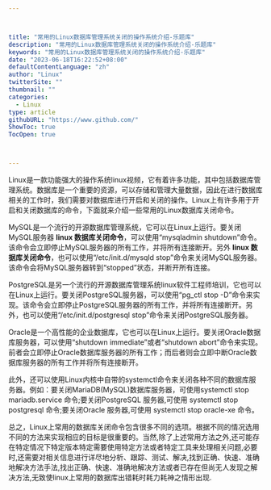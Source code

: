 ```yaml
---



title: "常用的Linux数据库管理系统关闭的操作系统介绍-乐题库"
description: "常用的Linux数据库管理系统关闭的操作系统介绍-乐题库"
keywords: "常用的Linux数据库管理系统关闭的操作系统介绍-乐题库"
date: "2023-06-18T16:22:52+08:00"
defaultContentLanguage: "zh"
author: "Linux"
twitterSite: ""
thumbnail: ""
categories:
  - Linux
type: article
githubURL: "https://www.github.com/"
ShowToc: true
TocOpen: true



---
```


Linux是一款功能强大的操作系统linux视频，它有着许多功能，其中包括数据库管理系统。数据库是一个重要的资源，可以存储和管理大量数据，因此在进行数据库相关的工作时，我们需要对数据库进行开启和关闭的操作。Linux上有许多用于开启和关闭数据库的命令，下面就来介绍一些常用的Linux数据库关闭命令。

MySQL是一个流行的开源数据库管理系统，它可以在Linux上运行。要关闭MySQL服务器 **linux 数据库关闭命令**，可以使用“mysqladmin shutdown”命令。该命令会立即停止MySQL服务器的所有工作，并将所有连接断开。另外 **linux 数据库关闭命令**，也可以使用“/etc/init.d/mysqld stop”命令来关闭MySQL服务器。该命令会将MySQL服务器转到“stopped”状态，并断开所有连接。

PostgreSQL是另一个流行的开源数据库管理系统linux软件工程师培训，它也可以在Linux上运行。要关闭PostgreSQL服务器，可以使用“pg_ctl stop -D”命令来实现。该命令会立即停止PostgreSQL服务器的所有工作，并将所有连接断开。另外，也可以使用“/etc/init.d/postgresql stop”命令来关闭PostgreSQL服务器。

Oracle是一个高性能的企业数据库，它也可以在Linux上运行。要关闭Oracle数据库服务器，可以使用“shutdown immediate”或者“shutdown abort”命令来实现。前者会立即停止Oracle数据库服务器的所有工作；而后者则会立即中断Oracle数据库服务器的所有工作并将所有连接断开。

此外，还可以使用Linux内核中自带的systemctl命令来关闭各种不同的数据库服务器。例如：要关闭MariaDB(MySQL)数据库服务器，可使用systemctl stop mariadb.service 命令;要关闭PostgreSQL 服务器,可使用 systemctl stop postgresql 命令;要关闭Oracle 服务器,可使用 systemctl stop oracle-xe 命令。

总之，Linux上常用的数据库关闭命令包含很多不同的选项。根据不同的情况选用不同的方法来实现相应的目标是很重要的。当然,除了上述常用方法之外,还可能存在特定情况下特定版本特定需要使用特定方法或者特定工具来处理相关问题,必要时,还需要对相关信息进行详尽地分析、跟踪、测试、解决,找到正确、快速、准确地解决方法手法,找出正确、快速、准确地解决方法或者已存在但尚无人发现之解决方法,无致使linux上常用的数据库出错耗时耗力耗神之情形出现.